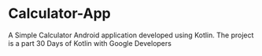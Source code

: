 # Calculator-App
 A Simple Calculator  Android application developed using Kotlin. The project is a part 30 Days of Kotlin with Google Developers 
